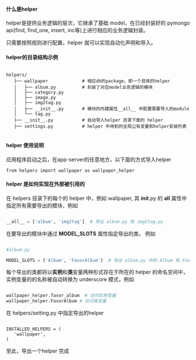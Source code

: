 #### 什么是**helper**

helper是提供业务逻辑的层次，它继承了基础 model，在已经封装好的 pymongo api(find, find_one, insert, inc等)上进行相应的业务逻辑封装。

只需要按照规则进行配置，helper 就可以实现自动化声明和导入。

#### **helper**的目录结构示例

```

helpers/
   ├── wallpaper             # 相应db的package，即一个具体的helper
   │   ├── album.py          # 封装了对应model业务逻辑的模块
   │   ├── category.py
   │   ├── image.py
   │   ├── img2tag.py
   │   ├── __init__.py       # 模块的内建属性__all__ 中配置需要导入的module 
   │   └── tag.py
   ├── __init__.py           # 自动导入helper 目录下面的 helper
   ├── settings.py           # helper 中用到的全局公有变量和helper安装列表
   
```

#### helper 使用说明

应用程序启动之后，在app-server的任意地方，以下面的方式导入helper


```
from helpers import wallpaper as wallpaper_helper

```

#### helper 是如何实现在外部被引用的

在 helpers 目录下的每个的 helper 中，例如 wallpaper, 其 __init__.py 的 **__all__** 属性中指定所有需要导出的模块，例如

```python

__all__ = ['album', 'img2tag']  # 导出 album.py 和 img2tag.py 

```

在要导出的模块中通过 **MODEL_SLOTS** 属性指定导出的类， 例如


```python

#album.py

MODEL_SLOTS = ['Album', 'FavorAlbum']  # 导出 album.py 中的 Album 和 FavorAlbum 类

``` 


每个导出的类都将以**实例**和**类**变量两种形式存在于所在的 helper 的命名空间中，实例变量的的名称被自动转换为 underscore 模式，例如 


```python

wallpaper_helper.favor_album  # 访问实例变量
wallpaper_helper.FavorAlbum # 访问类变量

```

在 helpers/setting.py 中指定导出的helper


```

INSTALLED_HELPERS = (
   'wallpaper',
)

```

至此，导出一个helper 完成
